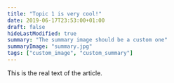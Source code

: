 ```yaml
---
title: "Topic 1 is very cool!"
date: 2019-06-17T23:53:00+01:00
draft: false
hideLastModified: true
summary: "The summary image should be a custom one"
summaryImage: "summary.jpg"
tags: ["custom_image", "custom_summary"]
---
```


This is the real text of the article. 
